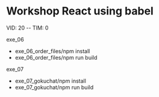 # Workshop React using babel

VID: 20 -- TIM: 0

exe_06
- exe_06_order_files/npm install
- exe_06_order_files/npm run build

exe_07
- exe_07_gokuchat/npm install
- exe_07_gokuchat/npm run build
